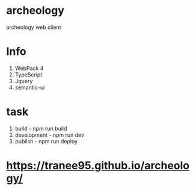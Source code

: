 # archeology
archeology web client

# Info
1. WebPack 4
2. TypeScript
3. Jquery 
4. semantic-ui

# task
1. build - npm run build
2. development - npm run dev
3. publish - npm run deploy

# https://tranee95.github.io/archeology/
